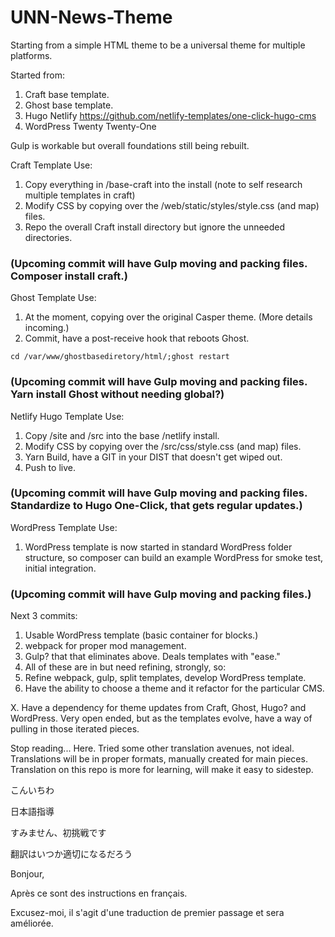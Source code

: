 # UNN-News-Theme
Starting from a simple HTML theme to be a universal theme for multiple platforms.

Started from:
1. Craft base template.
2. Ghost base template.
3. Hugo Netlify https://github.com/netlify-templates/one-click-hugo-cms
4. WordPress Twenty Twenty-One

Gulp is workable but overall foundations still being rebuilt.

Craft Template Use:
1. Copy everything in /base-craft into the install (note to self research multiple templates in craft)
2. Modify CSS by copying over the /web/static/styles/style.css (and map) files.
3. Repo the overall Craft install directory but ignore the unneeded directories.  
### (Upcoming commit will have Gulp moving and packing files. Composer install craft.)

Ghost Template Use:
1. At the moment, copying over the original Casper theme. (More details incoming.)
2. Commit, have a post-receive hook that reboots Ghost. 
```
cd /var/www/ghostbasediretory/html/;ghost restart
```
### (Upcoming commit will have Gulp moving and packing files. Yarn install Ghost without needing global?)

Netlify Hugo Template Use:
1. Copy /site and /src into the base /netlify install.
2. Modify CSS by copying over the /src/css/style.css (and map) files.
3. Yarn Build, have a GIT in your DIST that doesn't get wiped out. 
4. Push to live.
### (Upcoming commit will have Gulp moving and packing files. Standardize to Hugo One-Click, that gets regular updates.)

WordPress Template Use:
1. WordPress template is now started in standard WordPress folder structure, so composer can build an example WordPress for smoke test, initial integration.
### (Upcoming commit will have Gulp moving and packing files.)

Next 3 commits:
1. Usable WordPress template (basic container for blocks.)
2. webpack for proper mod management.
3. Gulp? that that eliminates above. Deals templates with "ease." 
3. All of these are in but need refining, strongly, so:
3. Refine webpack, gulp, split templates, develop WordPress template.
4. Have the ability to choose a theme and it refactor for the particular CMS. 

X. Have a dependency for theme updates from Craft, Ghost, Hugo? and WordPress. Very open ended, but as the templates evolve, have a way of pulling in those iterated pieces.


Stop reading... Here.
Tried some other translation avenues, not ideal. Translations will be in proper formats, manually created for main pieces. Translation on this repo is more for learning, will make it easy to sidestep.

こんいちわ

日本語指導

すみません、初挑戦です 

翻訳はいつか適切になるだろう

Bonjour, 

Après ce sont des instructions en français.

Excusez-moi, il s'agit d'une traduction de premier passage et sera améliorée.
